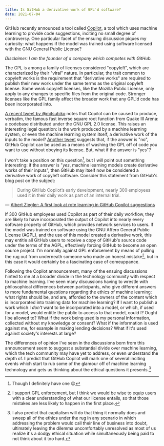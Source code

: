 ```yaml
---
title: Is GitHub a derivative work of GPL'd software?
date: 2021-07-04
---
```


GitHub recently announced a tool called [Copilot][0], a tool which uses machine
learning to provide code suggestions, inciting no small degree of controversy.
One particular facet of the ensuing discussion piques my curiosity: what happens
if the model was trained using software licensed with the GNU General Public
License?

*Disclaimer: I am the founder of a company which competes with GitHub.*

[0]: https://copilot.github.com

The GPL is among a family of licenses considered "copyleft", which are
characterized by their "viral" nature. In particular, the trait common to
copyleft works is the requirement that "derivative works" are required to
publish their new work under the same terms as the original copyleft license.
Some weak copyleft licenses, like the Mozilla Public License, only apply to any
changes to specific files from the original code. Stronger licenses like the GPL
family affect the broader work that any GPL'd code has been incorporated into.

[A recent tweet by @mitsuhiko][tweet 1] notes that Copilot can be caused to
produce, verbatim, the famous fast inverse square root function from Quake III
Arena: a codebase distributed under the GNU GPL 2.0 license. This raises an
interesting legal question: is the work produced by a machine learning system,
or even the machine learning system itself, a derivative work of the inputs to
the model?  [Another tweet][tweet 2] suggests that, if the answer is "no",
GitHub Copilot can be used as a means of washing the GPL off of code you want to
use without obeying its license. But, what if the answer is "yes"?

[tweet 1]: https://twitter.com/mitsuhiko/status/1410886329924194309
[tweet 2]: https://twitter.com/eevee/status/1410037309848752128

I won't take a position on this question[^1], but I will point out something
interesting: if the answer is "*yes*, machine learning models create derivative
works of their inputs", then GitHub may itself now be considered a derivative
work of copyleft software. Consider this statement from GitHub's blog post on
the subject:

[^1]: Though I definitely have one 😉

> During GitHub Copilot’s early development, nearly 300 employees used it in
> their daily work as part of an internal trial.

&mdash; [Albert Ziegler: A first look at rote learning in GitHub Copilot suggestions](https://docs.github.com/en/github/copilot/research-recitation)

If 300 GitHub employees used Copilot as part of their daily workflow, they are
likely to have incorporated the output of Copilot into nearly every software
property of GitHub, which provides network services to users. If the model was
trained on software using the GNU Affero General Public License (AGPL), and the
use of this model created a derivative work, this may entitle all GitHub users
to receive a copy of GitHub's source code under the terms of the AGPL,
effectively forcing GitHub to become an open source project. I'm normally
against GPL enforcement by means of pulling the rug out from underneath someone
who made an honest mistake[^2], but in this case it would certainly be a
fascinating case of comeuppance.

[^2]: I support GPL enforcement, but I think we would be wise to equip users with a clear understanding of what our license entails, so that those mistakes are less likely to happen in the first place.

Following the Copilot announcement, many of the ensuing discussions hinted to me
at a broader divide in the technology community with respect to machine
learning. I've seen many discussions having to wrestle with philosophical
differences between participants, who give different answers to more fundamental
questions regarding the ethics of machine learning: what rights should be, and
are, afforded to the owners of the content which is incorporated into training
data for machine learning? If I want to publish a work which I *don't* want to
be incorporated into a model, or which, if used for a model, would entitle the
public to access to that model, could I? Ought I be allowed to? What if the work
being used is my personal information, collected without my knowledge or
consent? What if the information is used against me, for example in making
lending decisions? What if it's used against society's interests at large?

The differences of opinion I've seen in the discussions born from this
announcement seem to suggest a substantial divide over machine learning, which
the tech community may have yet to address, or even understand the depth of. I
predict that GitHub Copilot will mark one of several inciting events which start
to rub some of the glamour off of machine learning technology and gets us
thinking about the ethical questions it presents.[^3]

[^3]: I also predict that capitalism will do that thing it normally does and sweep all of the ethics under the rug in any scenario in which addressing the problem would call their line of business into doubt, ultimately leaving the dilemma uncomfortably unresolved as most of us realize it's a dodgy ethical situation while simultaneously being paid to not think about it too hard.

